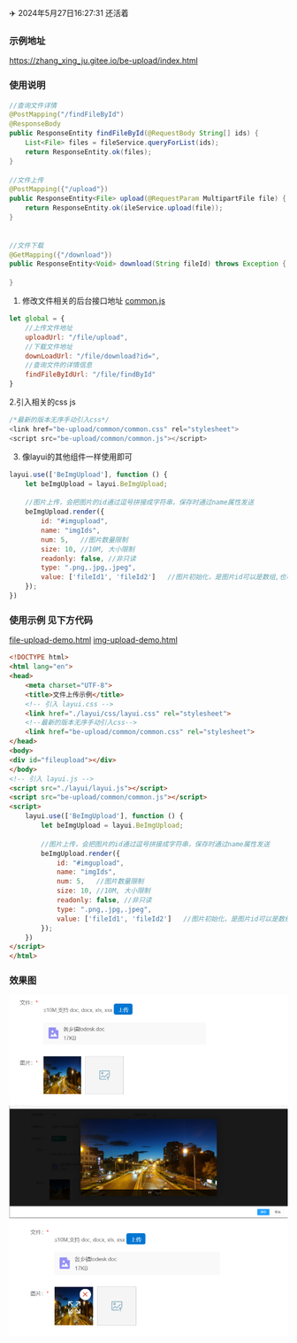  :airplane: 2024年5月27日16:27:31 还活着
### 示例地址
https://zhang_xing_ju.gitee.io/be-upload/index.html
### 使用说明
```java
//查询文件详情
@PostMapping("/findFileById")
@ResponseBody
public ResponseEntity findFileById(@RequestBody String[] ids) {
    List<File> files = fileService.queryForList(ids);
    return ResponseEntity.ok(files);
}

//文件上传
@PostMapping({"/upload"})
public ResponseEntity<File> upload(@RequestParam MultipartFile file) {
    return ResponseEntity.ok(ileService.upload(file));
}


//文件下载
@GetMapping({"/download"})
public ResponseEntity<Void> download(String fileId) throws Exception {
 
}
```


1. 修改文件相关的后台接口地址
[common.js](layui_exts%2Fbe-upload%2Fcommon%2Fcommon.js)
```js
let global = {
    //上传文件地址
    uploadUrl: "/file/upload",
    //下载文件地址
    downLoadUrl: "/file/download?id=",
    //查询文件的详情信息
    findFileByIdUrl: "/file/findById"
}
```
2.引入相关的css js

```js
/*最新的版本无序手动引入css*/
<link href="be-upload/common/common.css" rel="stylesheet">
<script src="be-upload/common/common.js"></script>
```

3. 像layui的其他组件一样使用即可
```js
layui.use(['BeImgUpload'], function () {
    let beImgUpload = layui.BeImgUpload;

    //图片上传，会把图片的id通过逗号拼接成字符串，保存时通过name属性发送
    beImgUpload.render({
        id: "#imgupload",
        name: "imgIds",
        num: 5,   //图片数量限制
        size: 10, //10M, 大小限制
        readonly: false, //非只读
        type: ".png,.jpg,.jpeg",
        value: ['fileId1', 'fileId2']   //图片初始化，是图片id可以是数组,也可以是以,拼接的字符串
    });
})
```


### 使用示例 见下方代码
[file-upload-demo.html](file-upload-demo.html)
[img-upload-demo.html](img-upload-demo.html)

```html
<!DOCTYPE html>
<html lang="en">
<head>
    <meta charset="UTF-8">
    <title>文件上传示例</title>
    <!-- 引入 layui.css -->
    <link href="./layui/css/layui.css" rel="stylesheet">
    <!--最新的版本无序手动引入css-->
    <link href="be-upload/common/common.css" rel="stylesheet">
</head>
<body>
<div id="fileupload"></div>
</body>
<!-- 引入 layui.js -->
<script src="./layui/layui.js"></script>
<script src="be-upload/common/common.js"></script>
<script>
    layui.use(['BeImgUpload'], function () {
        let beImgUpload = layui.BeImgUpload;

        //图片上传，会把图片的id通过逗号拼接成字符串，保存时通过name属性发送
        beImgUpload.render({
            id: "#imgupload",
            name: "imgIds",
            num: 5,   //图片数量限制
            size: 10, //10M, 大小限制
            readonly: false, //非只读
            type: ".png,.jpg,.jpeg",
            value: ['fileId1', 'fileId2']   //图片初始化，是图片id可以是数组,也可以是以,拼接的字符串
        });
    })
</script>
</html>
```
### 效果图
![img.png](img%2Fimg.png)
![img_1.png](img%2Fimg_1.png)
![img_2.png](img%2Fimg_2.png)